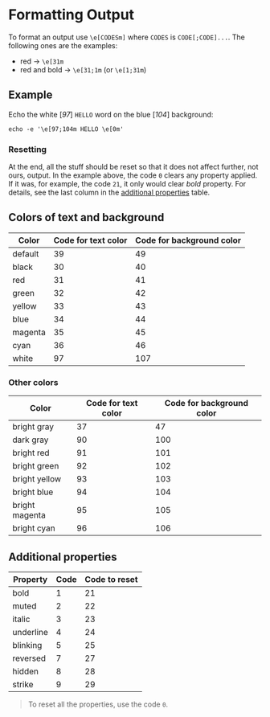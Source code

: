 # Formatting Output

To format an output use `\e[CODESm]` where `CODES` is `CODE[;CODE]...`.
The following ones are the examples:

* red &rarr; `\e[31m`
* red and bold &rarr; `\e[31;1m` (or `\e[1;31m`)

## Example

Echo the white [_97_] `HELLO` word on the blue [_104_] background:

```
echo -e '\e[97;104m HELLO \e[0m'
```

### Resetting

At the end, all the stuff should be reset so that it does not affect further, not ours, output.
In the example above, the code `0` clears any property applied. If it was, for example, the code `21`, it only would clear _bold_ property.
For details, see the last column in the [additional properties](#additional-properties) table.

## Colors of text and background

| Color     | Code for text color | Code for background color |
|-----------|---------------------|---------------------------|
| default   | 39                  | 49                        |
| black     | 30                  | 40                        |
| red       | 31                  | 41                        |
| green     | 32                  | 42                        |
| yellow    | 33                  | 43                        |
| blue      | 34                  | 44                        |
| magenta   | 35                  | 45                        |
| cyan      | 36                  | 46                        |
| white     | 97                  | 107                       |

### Other colors

| Color              | Code for text color | Code for background color |
|--------------------|---------------------|---------------------------|
| bright gray        | 37                  | 47                        |
| dark gray          | 90                  | 100                       |
| bright red         | 91                  | 101                       |
| bright green       | 92                  | 102                       |
| bright yellow      | 93                  | 103                       |
| bright blue        | 94                  | 104                       |
| bright magenta     | 95                  | 105                       |
| bright cyan        | 96                  | 106                       |

## Additional properties

| Property      | Code   | Code to reset |
|---------------|--------|---------------|
| bold          | 1      | 21            |
| muted         | 2      | 22            |
| italic        | 3      | 23            |
| underline     | 4      | 24            |
| blinking      | 5      | 25            |
| reversed      | 7      | 27            | 
| hidden        | 8      | 28            |
| strike        | 9      | 29            |

>
> To reset all the properties, use the code `0`.
>
